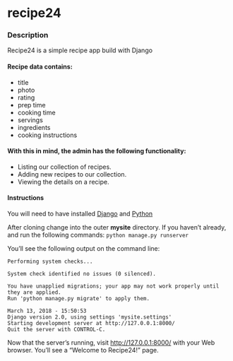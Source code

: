 # recipe24

### Description
Recipe24 is a simple recipe app build with Django

#### Recipe data contains:
- title
- photo
- rating
- prep time
- cooking time
- servings
- ingredients
- cooking instructions

#### With this in mind, the admin has the following functionality:
- Listing our collection of recipes.
- Adding new recipes to our collection. 
- Viewing the details on a recipe.

#### Instructions
You will need to have installed [Django](https://docs.djangoproject.com/en/2.0/topics/install/) and [Python](https://www.python.org/downloads/)

After cloning change into the outer **mysite** directory. 
If you haven’t already, and run the following commands:
`python manage.py runserver`

You’ll see the following output on the command line:

```
Performing system checks...

System check identified no issues (0 silenced).

You have unapplied migrations; your app may not work properly until they are applied.
Run 'python manage.py migrate' to apply them.

March 13, 2018 - 15:50:53
Django version 2.0, using settings 'mysite.settings'
Starting development server at http://127.0.0.1:8000/
Quit the server with CONTROL-C.
```

Now that the server’s running, visit http://127.0.0.1:8000/ with your Web browser. You’ll see a “Welcome to Recipe24!” page.